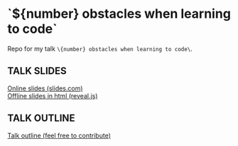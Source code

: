 # \`${number} obstacles when learning to code\`
Repo for my talk `\{number} obstacles when learning to code\`.

## TALK SLIDES
[Online slides (slides.com)](http://slides.com/robertaxelsen/obstacles-when-learning-to-code)  
[Offline slides in html (reveal.js)](talk/)

## TALK OUTLINE
[Talk outline (feel free to contribute)](OUTLINE.md)
